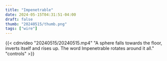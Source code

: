 ```yaml
---
title: "Impenetrable"
date: 2024-05-15T04:31:51-04:00
draft: false
thumb: "20240515/thumb.png"
tags: ["wire"]
---
```


{{< cdnvideo "20240515/20240515.mp4" "A sphere falls towards the floor, inverts itself and rises up. The word Impenetrable rotates around it all." "controls" >}}

